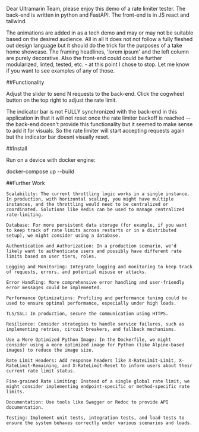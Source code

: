 Dear Ultramarin Team,
please enjoy this demo of a rate limiter tester. The back-end is written in python and FastAPI. The front-end is in JS react and tailwind. 

The animations are added in as a tech demo and may or may not be suitable based on the desired audience. All in all it does not not follow a fully fleshed out design language but it should do the trick for the purposes of a take home showcase.
The framing headlines, 'lorem ipsum' and the left column are purely decorative. Also the front-end could could be further modularized, linted, tested, etc. - at this point I chose to stop. Let me know if you want to see examples of any of those.

##Functionality

Adjust the slider to send N requests to the back-end. 
Click the cogwheel button on the top right to adjust the rate limit.

The indicator bar is not FULLY synchronized with the back-end in this application in that it will not reset once the rate limiter backoff is reached -- the back-end doesn't provide this functionality but it seemed to make sense to add it for visuals. So the rate limiter will start accepting requests again but the indicator bar doesnt visually reset.


##Install

Run on a device with docker engine:

docker-compose up --build


##Further Work

    Scalability: The current throttling logic works in a single instance. In production, with horizontal scaling, you might have multiple instances, and the throttling would need to be centralized or coordinated. Solutions like Redis can be used to manage centralized rate-limiting.

    Database: For more persistent data storage (for example, if you want to keep track of rate limits across restarts or in a distributed setup), we might consider using a database.

    Authentication and Authorization: In a production scenario, we'd likely want to authenticate users and possibly have different rate limits based on user tiers, roles.

    Logging and Monitoring: Integrate logging and monitoring to keep track of requests, errors, and potential misuse or attacks.

    Error Handling: More comprehensive error handling and user-friendly error messages could be implemented.

    Performance Optimizations: Profiling and performance tuning could be used to ensure optimal performance, especially under high loads.

    TLS/SSL: In production, secure the communication using HTTPS.

    Resilience: Consider strategies to handle service failures, such as implementing retries, circuit breakers, and fallback mechanisms.

    Use a More Optimized Python Image: In the Dockerfile, we might consider using a more optimized image for Python (like Alpine-based images) to reduce the image size.

    Rate Limit Headers: Add response headers like X-RateLimit-Limit, X-RateLimit-Remaining, and X-RateLimit-Reset to inform users about their current rate limit status.

    Fine-grained Rate Limiting: Instead of a single global rate limit, we might consider implementing endpoint-specific or method-specific rate limits.

    Documentation: Use tools like Swagger or Redoc to provide API documentation.

    Testing: Implement unit tests, integration tests, and load tests to ensure the system behaves correctly under various scenarios and loads.
